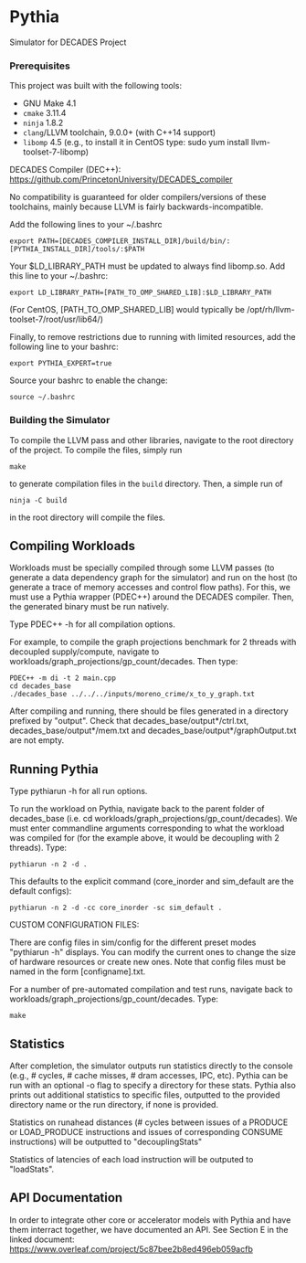 # Pythia

Simulator for DECADES Project

### Prerequisites

This project was built with the following tools:

 + GNU Make 4.1
 + `cmake` 3.11.4
 + `ninja` 1.8.2
 + `clang`/LLVM toolchain, 9.0.0+ (with C++14 support)
 + `libomp` 4.5 (e.g., to install it in CentOS type: sudo yum install llvm-toolset-7-libomp)
 
DECADES Compiler (DEC++): https://github.com/PrincetonUniversity/DECADES_compiler

No compatibility is guaranteed for older compilers/versions of these toolchains, mainly because LLVM is fairly backwards-incompatible.

Add the following lines to your ~/.bashrc
    
    export PATH=[DECADES_COMPILER_INSTALL_DIR]/build/bin/:[PYTHIA_INSTALL_DIR]/tools/:$PATH
    
Your $LD_LIBRARY_PATH must be updated to always find libomp.so. Add this line to your ~/.bashrc:

    export LD_LIBRARY_PATH=[PATH_TO_OMP_SHARED_LIB]:$LD_LIBRARY_PATH

(For CentOS, [PATH_TO_OMP_SHARED_LIB] would typically be /opt/rh/llvm-toolset-7/root/usr/lib64/)

Finally, to remove restrictions due to running with limited resources, add the following line to your bashrc:
    
    export PYTHIA_EXPERT=true

Source your bashrc to enable the change:
    
    source ~/.bashrc


### Building the Simulator

To compile the LLVM pass and other libraries, navigate to the root directory of the project. To compile the files, simply run

    make

to generate compilation files in the `build` directory. Then, a simple run of

    ninja -C build

in the root directory will compile the files. 


## Compiling Workloads
Workloads must be specially compiled through some LLVM passes (to generate a data dependency graph for the simulator) and run on the host (to generate a trace of memory accesses and control flow paths). For this, we must use a Pythia wrapper (PDEC++) around the DECADES compiler. Then, the generated binary must be run natively.

Type PDEC++ -h for all compilation options. 

For example, to compile the graph projections benchmark for 2 threads with decoupled supply/compute, navigate to workloads/graph_projections/gp_count/decades. Then type:
       
    PDEC++ -m di -t 2 main.cpp
    cd decades_base
    ./decades_base ../../../inputs/moreno_crime/x_to_y_graph.txt
      
After compiling and running, there should be files generated in a directory prefixed by "output". Check that decades_base/output*/ctrl.txt, decades_base/output*/mem.txt and decades_base/output*/graphOutput.txt are not empty. 

## Running Pythia

Type pythiarun -h for all run options. 

To run the workload on Pythia, navigate back to the parent folder of decades_base (i.e. cd workloads/graph_projections/gp_count/decades). We must enter commandline arguments corresponding to what the workload was compiled for (for the example above, it would be decoupling with 2 threads). Type:
    
    pythiarun -n 2 -d .    

This defaults to the explicit command (core_inorder and sim_default are the default configs):

    pythiarun -n 2 -d -cc core_inorder -sc sim_default .

CUSTOM CONFIGURATION FILES:

There are config files in sim/config for the different preset modes "pythiarun -h" displays. You can modify the current ones to change the size of hardware resources or create new ones. Note that config files must be named in the form [configname].txt. 

For a number of pre-automated compilation and test runs, navigate back to workloads/graph_projections/gp_count/decades. Type:

    make

## Statistics

After completion, the simulator outputs run statistics directly to the console (e.g., # cycles, # cache misses, # dram accesses, IPC, etc). Pythia can be run with an optional -o flag to specify a directory for these stats. Pythia also prints out additional statistics to specific files, outputted to the provided directory name or the run directory, if none is provided. 

Statistics on runahead distances (# cycles between issues of a PRODUCE or LOAD_PRODUCE instructions and issues of corresponding CONSUME instructions) will be outputted to "decouplingStats" 

Statistics of latencies of each load instruction will be outputed to "loadStats".

## API Documentation

In order to integrate other core or accelerator models with Pythia and have them interract together, we have documented an API. See Section E in the linked document: https://www.overleaf.com/project/5c87bee2b8ed496eb059acfb
